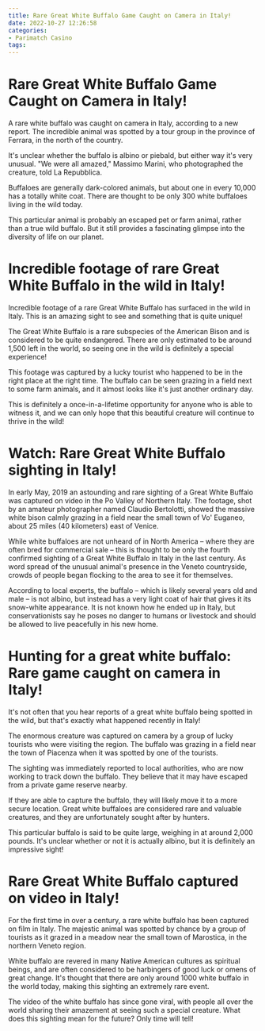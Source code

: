 ```yaml
---
title: Rare Great White Buffalo Game Caught on Camera in Italy!
date: 2022-10-27 12:26:58
categories:
- Parimatch Casino
tags:
---
```



#  Rare Great White Buffalo Game Caught on Camera in Italy!

A rare white buffalo was caught on camera in Italy, according to a new report. The incredible animal was spotted by a tour group in the province of Ferrara, in the north of the country.

It's unclear whether the buffalo is albino or piebald, but either way it's very unusual. "We were all amazed," Massimo Marini, who photographed the creature, told La Repubblica.

Buffaloes are generally dark-colored animals, but about one in every 10,000 has a totally white coat. There are thought to be only 300 white buffaloes living in the wild today.

This particular animal is probably an escaped pet or farm animal, rather than a true wild buffalo. But it still provides a fascinating glimpse into the diversity of life on our planet.

#  Incredible footage of rare Great White Buffalo in the wild in Italy!

Incredible footage of a rare Great White Buffalo has surfaced in the wild in Italy. This is an amazing sight to see and something that is quite unique!

The Great White Buffalo is a rare subspecies of the American Bison and is considered to be quite endangered. There are only estimated to be around 1,500 left in the world, so seeing one in the wild is definitely a special experience!

This footage was captured by a lucky tourist who happened to be in the right place at the right time. The buffalo can be seen grazing in a field next to some farm animals, and it almost looks like it's just another ordinary day.

This is definitely a once-in-a-lifetime opportunity for anyone who is able to witness it, and we can only hope that this beautiful creature will continue to thrive in the wild!

#  Watch: Rare Great White Buffalo sighting in Italy!

In early May, 2019 an astounding and rare sighting of a Great White Buffalo was captured on video in the Po Valley of Northern Italy. The footage, shot by an amateur photographer named Claudio Bertolotti, showed the massive white bison calmly grazing in a field near the small town of Vo' Euganeo, about 25 miles (40 kilometers) east of Venice.

While white buffaloes are not unheard of in North America – where they are often bred for commercial sale – this is thought to be only the fourth confirmed sighting of a Great White Buffalo in Italy in the last century. As word spread of the unusual animal's presence in the Veneto countryside, crowds of people began flocking to the area to see it for themselves.

According to local experts, the buffalo – which is likely several years old and male – is not albino, but instead has a very light coat of hair that gives it its snow-white appearance. It is not known how he ended up in Italy, but conservationists say he poses no danger to humans or livestock and should be allowed to live peacefully in his new home.

#  Hunting for a great white buffalo: Rare game caught on camera in Italy!

It's not often that you hear reports of a great white buffalo being spotted in the wild, but that's exactly what happened recently in Italy!

The enormous creature was captured on camera by a group of lucky tourists who were visiting the region. The buffalo was grazing in a field near the town of Piacenza when it was spotted by one of the tourists.

The sighting was immediately reported to local authorities, who are now working to track down the buffalo. They believe that it may have escaped from a private game reserve nearby.

If they are able to capture the buffalo, they will likely move it to a more secure location. Great white buffaloes are considered rare and valuable creatures, and they are unfortunately sought after by hunters.

This particular buffalo is said to be quite large, weighing in at around 2,000 pounds. It's unclear whether or not it is actually albino, but it is definitely an impressive sight!

#  Rare Great White Buffalo captured on video in Italy!

For the first time in over a century, a rare white buffalo has been captured on film in Italy. The majestic animal was spotted by chance by a group of tourists as it grazed in a meadow near the small town of Marostica, in the northern Veneto region.

White buffalo are revered in many Native American cultures as spiritual beings, and are often considered to be harbingers of good luck or omens of great change. It's thought that there are only around 1000 white buffalo in the world today, making this sighting an extremely rare event.

The video of the white buffalo has since gone viral, with people all over the world sharing their amazement at seeing such a special creature. What does this sighting mean for the future? Only time will tell!